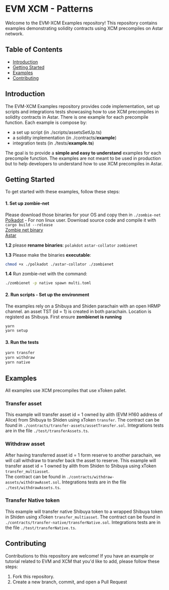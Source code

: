 # EVM XCM - Patterns

Welcome to the EVM-XCM Examples repository! This repository contains examples demonstrating solidity contracts using XCM precompiles on Astar network.

## Table of Contents

- [Introduction](#introduction)
- [Getting Started](#getting-started)
- [Examples](#examples)
- [Contributing](#contributing)

## Introduction

The EVM-XCM Examples repository provides code implementation, set up scripts and integrations tests showcasing how to use XCM precompiles in solidity contracts in Astar.
There is one example for each precompile function. Each example is compose by:
- a set up script (in ./scripts/assetsSetUp.ts)
- a solidity implementation (in ./contracts/**example**)
- integration tests (in ./tests/**example.ts**)

The goal is to provide a **simple and easy to understand** examples for each precompile function. The examples are not meant to be used in production but to help developers to understand how to use XCM precompiles in Astar.

## Getting Started

To get started with these examples, follow these steps:

#### 1. Set up zombie-net      
Please download those binaries for your OS and copy then in `./zombie-net`      
[Polkadot](https://github.com/paritytech/polkadot/releases/tag/v0.9.43) - For non linux user. Download source code and compile it with `cargo build --release`    
[Zombie net binary](https://github.com/paritytech/zombienet/releases/tag/v1.3.62)      
[Astar](https://github.com/AstarNetwork/Astar/releases/tag/v5.20.0)    

**1.2** please **rename binaries**:
`polakdot`
`astar-collator`
`zombienet`

**1.3** Please make the binaries **executable**:
```bash
chmod +x ./polkadot ./astar-collator ./zombienet
```

**1.4** Run zombie-net with the command:
```bash
./zombienet -p native spawn multi.toml
```

#### 2. Run scripts - Set up the environment
The examples rely on a Shibuya and Shiden parachain with an open HRMP channel. an asset TST (id = 1) is created in both parachain. Location is registerd as Shibuya.
First ensure **zombienet is running**
```bash
yarn
yarn setup
```

#### 3. Run the tests
```bash
yarn transfer
yarn withdraw
yarn native
```

## Examples

All examples use XCM precompiles that use xToken pallet.

### Transfer asset
This example will transfer asset id = 1 owned by alith (EVM H160 address of Alice) from Shibuya to Shiden using xToken `transfer`.
The contract can be found in `./contracts/transfer-assets/assetTransfer.sol`. Integrations tests are in the file `./test/transferAssets.ts`.

### Withdraw asset
After having transferred asset id = 1 form reserve to another parachain, we will call withdraw to transfer back the asset to reserve. This example will transfer asset id = 1 owned by alith from Shiden to Shibuya using xToken `transfer_multiasset`.    
The contract can be found in `./contracts/withdraw-assets/withdrawAsset.sol`. Integrations tests are in the file `./test/withdrawAssets.ts`.

### Transfer Native token
This example will transfer native Shibuya token to a wrapped Shibuya token in Shiden using xToken `transfer_multiasset`.
The contract can be found in `./contracts/transfer-native/transferNative.sol`. Integrations tests are in the file `./test/transferNative.ts`.

## Contributing

Contributions to this repository are welcome! If you have an example or tutorial related to EVM and XCM that you'd like to add, please follow these steps:

1. Fork this repository.
2. Create a new branch, commit, and open a Pull Request

